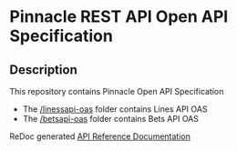 # Pinnacle REST API Open API Specification


## Description
This repository contains Pinnacle Open API Specification

- The [/linessapi-oas](./linesapi-oas/) folder contains Lines API OAS 
- The [/betsapi-oas](./betsapi-oas/) folder contains Bets API OAS 

ReDoc generated [API Reference Documentation](https://pinnacleapi.github.io/index.html)


